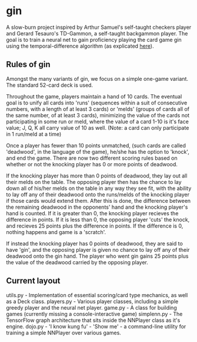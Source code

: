 # gin

A slow-burn project inspired by Arthur Samuel's self-taught checkers player and Gerard Tesauro's TD-Gammon, a self-taught
backgammon player. The goal is to train a neural net to gain proficiency playing the card game gin using the temporal-difference algorithm 
(as explicated [here]()).

## Rules of gin

Amongst the many variants of gin, we focus on a simple one-game variant. The standard 52-card deck is used.

Throughout the game, players maintain a hand of 10 cards. The eventual goal is to unify all cards into 'runs' (sequences within a 
suit of consecutive numbers, with a length of at least 3 cards) or 'melds' (groups of cards all of the same number, of at least 3 cards),
minimizing the value of the cards not participating in some run or meld, where the value of a card 1-10 is it's face value; J, Q, K all carry
value of 10 as well. (Note: a card can only participate in 1 run/meld at a time)

Once a player has fewer than 10 points unmatched, (such cards are called 'deadwood', in the language of the game), he/she has the option
to 'knock', and end the game. There are now two different scoring rules based on whether or not the knocking player has 0 or more points 
of deadwood.

If the knocking player has more than 0 points of deadwood, they lay out all their melds on the table. The opposing player then has the chance
to lay down all of his/her melds on the table in any way they see fit, with the ability to lay off any of their deadwood onto the runs/melds
of the knocking player if those cards would extend them. After this is done, the difference between the remaining deadwood in the 
opponents' hand and the knocking player's hand is counted. If it is greater than 0, the knocking player recieves the difference in points.
If it is less than 0, the opposing player 'cuts' the knock, and recieves 25 points plus the difference in points. If the difference is 0,
nothing happens and game is a 'scratch'.

If instead the knocking player has 0 points of deadwood, they are said to have 'gin', and the opposing player is given no chance to
lay off any of their deadwood onto the gin hand. The player who went gin gains 25 points plus the value of the deadwood carried by the
opposing player.

## Current layout

utils.py - Implementation of essential scoring/card type mechanics, as well as a Deck class.
players.py - Various player classes, including a simple greedy player and the neural net player.
game.py - A class for building games (currently missing a console-interactive game)
simplenn.py - The TensorFlow graph architecture that sits inside the NNPlayer class as it's engine.
dojo.py - 'I know kung fu' - 'Show me' - a command-line utility for training a simple NNPlayer over various games.




